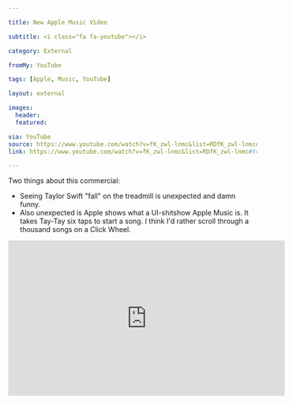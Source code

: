```yaml
---

title: New Apple Music Video

subtitle: <i class="fa fa-youtube"></i>

category: External

fromMy: YouTube

tags: [Apple, Music, YouTube]

layout: external

images:
  header:
  featured:

via: YouTube
source: https://www.youtube.com/watch?v=fK_zwl-lnmc&list=RDfK_zwl-lnmc#t=0
link: https://www.youtube.com/watch?v=fK_zwl-lnmc&list=RDfK_zwl-lnmc#t=0

---
```

Two things about this commercial:

 - Seeing Taylor Swift "fall" on the treadmill is unexpected and damn funny.
 - Also unexpected is Apple shows what a UI-shitshow Apple Music is.  It takes Tay-Tay six taps to start a song.  I think I'd rather scroll through a thousand songs on a Click Wheel.

<iframe width="560" height="315" src="https://www.youtube.com/embed/fK_zwl-lnmc?list=RDfK_zwl-lnmc&amp;showinfo=0" frameborder="0" allowfullscreen></iframe>

